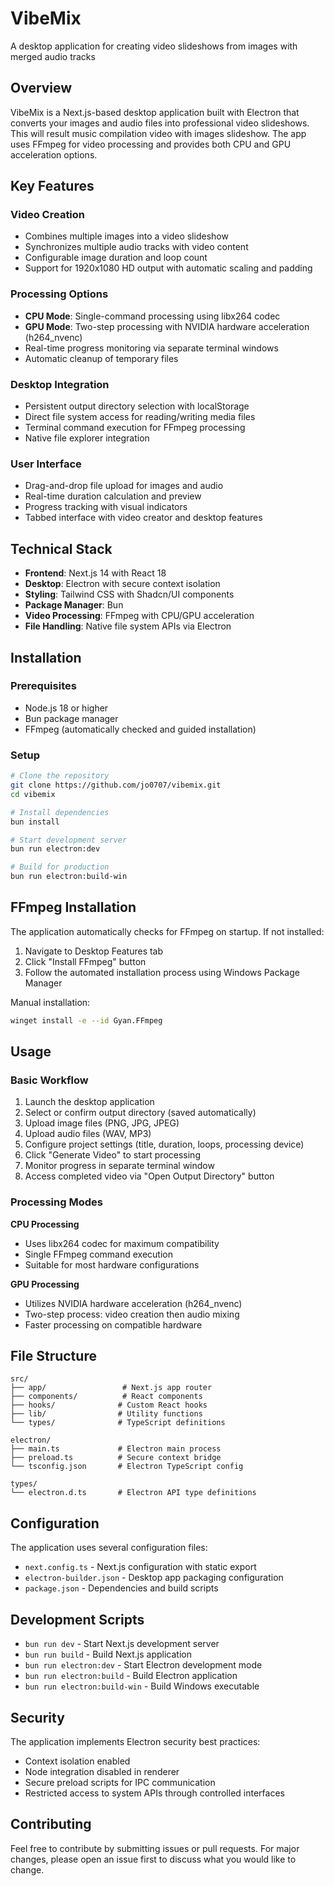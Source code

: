 # VibeMix

A desktop application for creating video slideshows from images with merged audio tracks

## Overview

VibeMix is a Next.js-based desktop application built with Electron that converts your images and audio files into professional video slideshows. This will result music compilation video with images slideshow. The app uses FFmpeg for video processing and provides both CPU and GPU acceleration options.

## Key Features

### Video Creation

-   Combines multiple images into a video slideshow
-   Synchronizes multiple audio tracks with video content
-   Configurable image duration and loop count
-   Support for 1920x1080 HD output with automatic scaling and padding

### Processing Options

-   **CPU Mode**: Single-command processing using libx264 codec
-   **GPU Mode**: Two-step processing with NVIDIA hardware acceleration (h264_nvenc)
-   Real-time progress monitoring via separate terminal windows
-   Automatic cleanup of temporary files

### Desktop Integration

-   Persistent output directory selection with localStorage
-   Direct file system access for reading/writing media files
-   Terminal command execution for FFmpeg processing
-   Native file explorer integration

### User Interface

-   Drag-and-drop file upload for images and audio
-   Real-time duration calculation and preview
-   Progress tracking with visual indicators
-   Tabbed interface with video creator and desktop features

## Technical Stack

-   **Frontend**: Next.js 14 with React 18
-   **Desktop**: Electron with secure context isolation
-   **Styling**: Tailwind CSS with Shadcn/UI components
-   **Package Manager**: Bun
-   **Video Processing**: FFmpeg with CPU/GPU acceleration
-   **File Handling**: Native file system APIs via Electron

## Installation

### Prerequisites

-   Node.js 18 or higher
-   Bun package manager
-   FFmpeg (automatically checked and guided installation)

### Setup

```bash
# Clone the repository
git clone https://github.com/jo0707/vibemix.git
cd vibemix

# Install dependencies
bun install

# Start development server
bun run electron:dev

# Build for production
bun run electron:build-win
```

## FFmpeg Installation

The application automatically checks for FFmpeg on startup. If not installed:

1. Navigate to Desktop Features tab
2. Click "Install FFmpeg" button
3. Follow the automated installation process using Windows Package Manager

Manual installation:

```bash
winget install -e --id Gyan.FFmpeg
```

## Usage

### Basic Workflow

1. Launch the desktop application
2. Select or confirm output directory (saved automatically)
3. Upload image files (PNG, JPG, JPEG)
4. Upload audio files (WAV, MP3)
5. Configure project settings (title, duration, loops, processing device)
6. Click "Generate Video" to start processing
7. Monitor progress in separate terminal window
8. Access completed video via "Open Output Directory" button

### Processing Modes

**CPU Processing**

-   Uses libx264 codec for maximum compatibility
-   Single FFmpeg command execution
-   Suitable for most hardware configurations

**GPU Processing**

-   Utilizes NVIDIA hardware acceleration (h264_nvenc)
-   Two-step process: video creation then audio mixing
-   Faster processing on compatible hardware

## File Structure

```
src/
├── app/                 # Next.js app router
├── components/          # React components
├── hooks/              # Custom React hooks
├── lib/                # Utility functions
└── types/              # TypeScript definitions

electron/
├── main.ts             # Electron main process
├── preload.ts          # Secure context bridge
└── tsconfig.json       # Electron TypeScript config

types/
└── electron.d.ts       # Electron API type definitions
```

## Configuration

The application uses several configuration files:

-   `next.config.ts` - Next.js configuration with static export
-   `electron-builder.json` - Desktop app packaging configuration
-   `package.json` - Dependencies and build scripts

## Development Scripts

-   `bun run dev` - Start Next.js development server
-   `bun run build` - Build Next.js application
-   `bun run electron:dev` - Start Electron development mode
-   `bun run electron:build` - Build Electron application
-   `bun run electron:build-win` - Build Windows executable

## Security

The application implements Electron security best practices:

-   Context isolation enabled
-   Node integration disabled in renderer
-   Secure preload scripts for IPC communication
-   Restricted access to system APIs through controlled interfaces

## Contributing

Feel free to contribute by submitting issues or pull requests. For major changes, please open an issue first to discuss what you would like to change.
